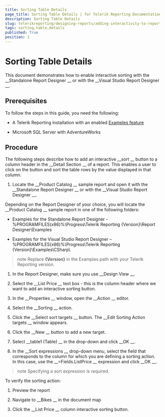 ```yaml
---
title: Sorting Table Details
page_title: Sorting Table Details | for Telerik Reporting Documentation
description: Sorting Table Details
slug: telerikreporting/designing-reports/adding-interactivity-to-reports/actions/sorting-action/sorting-table-details
tags: sorting,table,details
published: True
position: 1
---
```


# Sorting Table Details



This document demonstrates how to enable interactive sorting with the 
__Standalone Report Designer
__ or with the 
__Visual Studio Report Designer
__. 
      


## Prerequisites

To follow the steps in this guide, you need the following:
        


* A Telerik Reporting installation with an enabled 
[Examples feature
](6E821131-83F3-45A4-BB6E-1530223D1E38#installingReporting)

* Microsoft SQL Server with AdventureWorks
        			


## Procedure

The following steps describe how to add an interactive 
__sort
__ button to a column header in the 
__Detail Section
__ of a report. 
          This enables a user to click on the button and sort the table rows by the value displayed in that column.
        


1. Locate the 
__Product Catalog
__ sample report and open it 
              with the 
__Standalone Report Designer
__ or with the 
__Visual Studio Report Designer
__.
            
Depending on the Report Designer of your choice, you will locate the 
__Product Catalog
__ sample report in one of the following folders:
            


* Examples for the Standalone Report Designer - %PROGRAMFILES(x86)%\Progress\Telerik Reporting {Version}\Report Designer\Examples
                


* Examples for the Visual Studio Report Designer – %PROGRAMFILES(x86)%\Progress\Telerik Reporting {Version}\Examples\CSharp\
                


>note Replace  __{Version}__  in the Examples path with your Telerik Reporting version.              


1. In the Report Designer, make sure you use 
__Design View
__.
            


1. Select the 
__List Price
__ text box - this is the column header where we want to add an interactive sorting button.
            


1. In the 
__Properties
__ window, open the 
__Action
__ editor.
            


1. Select the 
__Sorting
__ action.
            


1. Click the 
__Select sort targets
__ button. The 
__Edit Sorting Action targets
__ window appears.
            


1. Click the 
__New
__ button to add a new target.
            


1. Select 
__table1 (Table)
__ in the drop-down and click 
__OK
__.
            


1. In the 
__Sort expressions
__ drop-down menu, select the field that corresponds to the column for which you are defining a sorting action.
              In this case, use the 
__=Fields.ListPrice
__ expression and click 
__OK
__.
            


>note Specifying a sort expression is required.


To verify the sorting action:
        


1. Preview the report


1. Navigate to 
__Bikes
__ in the document map


1. Click the 
__List Price
__ column interactive sorting button.
            

